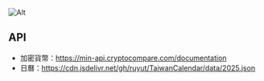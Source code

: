 

![Alt](https://repobeats.axiom.co/api/embed/07fb82330959889996315cafa478ae498f152b45.svg "Repobeats analytics image")


## API
- 加密貨幣：https://min-api.cryptocompare.com/documentation
- 日曆：https://cdn.jsdelivr.net/gh/ruyut/TaiwanCalendar/data/2025.json